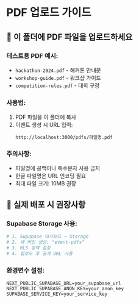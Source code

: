 # PDF 업로드 가이드

## 📁 이 폴더에 PDF 파일을 업로드하세요

### **테스트용 PDF 예시:**
- `hackathon-2024.pdf` - 해커톤 안내문
- `workshop-guide.pdf` - 워크샵 가이드
- `competition-rules.pdf` - 대회 규정

### **사용법:**
1. PDF 파일을 이 폴더에 복사
2. 이벤트 생성 시 URL 입력:
   ```
   http://localhost:3000/pdfs/파일명.pdf
   ```

### **주의사항:**
- 파일명에 공백이나 특수문자 사용 금지
- 한글 파일명은 URL 인코딩 필요
- 최대 파일 크기: 10MB 권장

## 🔗 실제 배포 시 권장사항

### **Supabase Storage 사용:**
```bash
# 1. Supabase 대시보드 → Storage
# 2. 새 버킷 생성: "event-pdfs"
# 3. RLS 정책 설정
# 4. 업로드 후 공개 URL 사용
```

### **환경변수 설정:**
```env
NEXT_PUBLIC_SUPABASE_URL=your_supabase_url
NEXT_PUBLIC_SUPABASE_ANON_KEY=your_anon_key
SUPABASE_SERVICE_KEY=your_service_key
```

